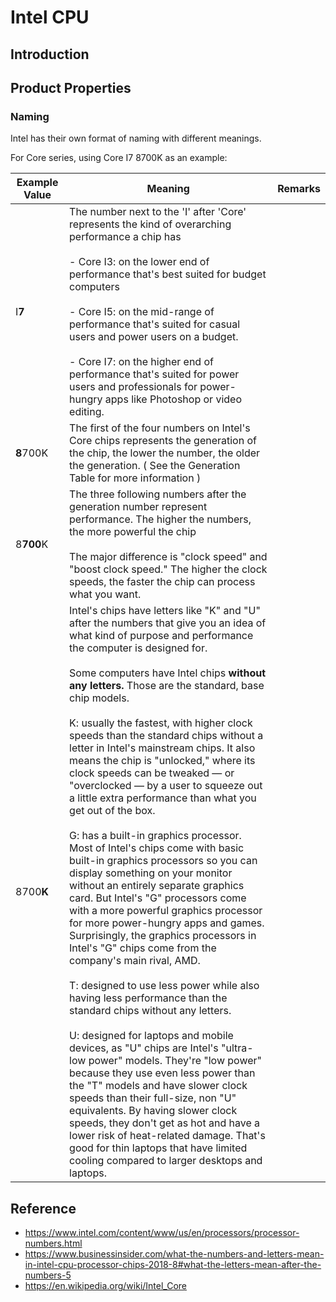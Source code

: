 # Intel CPU

## Introduction

## Product Properties

### Naming

Intel has their own format of naming with different meanings.

For Core series, using Core I7 8700K as an example:

| Example Value | Meaning | Remarks |
|----|----|----|
| I**7** | The number next to the 'I' after 'Core' represents the kind of overarching performance a chip has <br/><br/> - Core I3: on the lower end of performance that's best suited for budget computers <br/><br/> - Core I5: on the mid-range of performance that's suited for casual users and power users on a budget. <br/><br/> - Core I7: on the higher end of performance that's suited for power users and professionals for power-hungry apps like Photoshop or video editing. |  |
| **8**700K | The first of the four numbers on Intel's Core chips represents the generation of the chip, the lower the number, the older the generation. ( See the Generation Table for more information ) |  |
| 8**700**K | The three following numbers after the generation number represent performance. The higher the numbers, the more powerful the chip <br/><br/> The major difference is "clock speed" and "boost clock speed." The higher the clock speeds, the faster the chip can process what you want. |  |
| 8700**K** | Intel's chips have letters like "K" and "U" after the numbers that give you an idea of what kind of purpose and performance the computer is designed for. <br/><br/> Some computers have Intel chips <b>without any letters.</b> Those are the standard, base chip models. <br/><br/> K: usually the fastest, with higher clock speeds than the standard chips without a letter in Intel's mainstream chips. It also means the chip is "unlocked," where its clock speeds can be tweaked — or "overclocked — by a user to squeeze out a little extra performance than what you get out of the box. <br/><br/> G: has a built-in graphics processor. Most of Intel's chips come with basic built-in graphics processors so you can display something on your monitor without an entirely separate graphics card. But Intel's "G" processors come with a more powerful graphics processor for more power-hungry apps and games. Surprisingly, the graphics processors in Intel's "G" chips come from the company's main rival, AMD. <br/><br/> T: designed to use less power while also having less performance than the standard chips without any letters. <br/><br/> U: designed for laptops and mobile devices, as "U" chips are Intel's "ultra-low power" models. They're "low power" because they use even less power than the "T" models and have slower clock speeds than their full-size, non "U" equivalents. By having slower clock speeds, they don't get as hot and have a lower risk of heat-related damage. That's good for thin laptops that have limited cooling compared to larger desktops and laptops. |  |

## Reference

- <https://www.intel.com/content/www/us/en/processors/processor-numbers.html>
- <https://www.businessinsider.com/what-the-numbers-and-letters-mean-in-intel-cpu-processor-chips-2018-8#what-the-letters-mean-after-the-numbers-5>
- <https://en.wikipedia.org/wiki/Intel_Core>